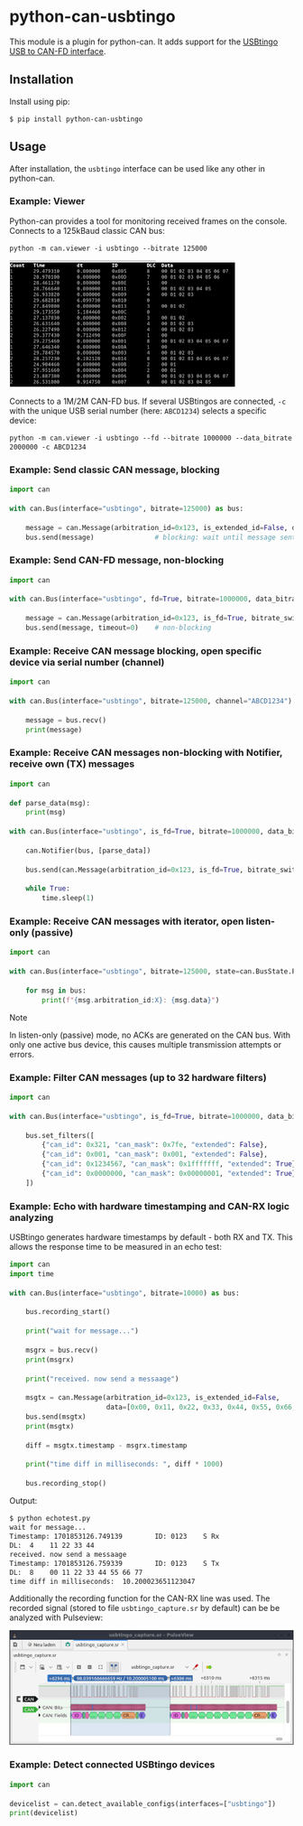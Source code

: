 # python-can-usbtingo

This module is a plugin for python-can. It adds support for the [USBtingo USB to CAN-FD interface](https://www.fischl.de/usbtingo/).

## Installation

Install using pip:

    $ pip install python-can-usbtingo

## Usage

After installation, the `usbtingo` interface can be used like any other in python-can.

### Example: Viewer

Python-can provides a tool for monitoring received frames on the console.
Connects to a 125kBaud classic CAN bus:

    python -m can.viewer -i usbtingo --bitrate 125000

![](https://raw.githubusercontent.com/EmbedME/python-can-usbtingo/main/docs/python_can_viewer.png)

Connects to a 1M/2M CAN-FD bus. If several USBtingos are connected, `-c` with the unique USB serial number (here: `ABCD1234`) selects a specific device:

    python -m can.viewer -i usbtingo --fd --bitrate 1000000 --data_bitrate 2000000 -c ABCD1234    

### Example: Send classic CAN message, blocking
```python
import can

with can.Bus(interface="usbtingo", bitrate=125000) as bus:

    message = can.Message(arbitration_id=0x123, is_extended_id=False, data=[0x11, 0x22, 0x33, 0x44])
    bus.send(message)               # blocking: wait until message sent out
```
### Example: Send CAN-FD message, non-blocking
```python
import can
   
with can.Bus(interface="usbtingo", fd=True, bitrate=1000000, data_bitrate=2000000) as bus:

    message = can.Message(arbitration_id=0x123, is_fd=True, bitrate_switch=True, data=range(64))
    bus.send(message, timeout=0)    # non-blocking
```
### Example: Receive CAN message blocking, open specific device via serial number (channel)
```python
import can
    
with can.Bus(interface="usbtingo", bitrate=125000, channel="ABCD1234") as bus:

    message = bus.recv()
    print(message)
```
### Example: Receive CAN messages non-blocking with Notifier, receive own (TX) messages
```python
import can

def parse_data(msg):
    print(msg)        

with can.Bus(interface="usbtingo", is_fd=True, bitrate=1000000, data_bitrate=2000000, receive_own_messages=True) as bus:

    can.Notifier(bus, [parse_data])

    bus.send(can.Message(arbitration_id=0x123, is_fd=True, bitrate_switch=True, data=range(12)), timeout=0)

    while True:
        time.sleep(1)
```
### Example: Receive CAN messages with iterator, open listen-only (passive)
```python
import can    

with can.Bus(interface="usbtingo", bitrate=125000, state=can.BusState.PASSIVE) as bus:

    for msg in bus:
        print(f"{msg.arbitration_id:X}: {msg.data}")
```
> [!NOTE]
> In listen-only (passive) mode, no ACKs are generated on the CAN bus. With only one active bus device, this causes multiple transmission attempts or errors.

### Example: Filter CAN messages (up to 32 hardware filters)
```python
import can    
   
with can.Bus(interface="usbtingo", is_fd=True, bitrate=1000000, data_bitrate=2000000, receive_own_messages=True) as bus:
   
    bus.set_filters([
        {"can_id": 0x321, "can_mask": 0x7fe, "extended": False},            # accept standard frame with id 0x321
        {"can_id": 0x001, "can_mask": 0x001, "extended": False},            # accept all odd ids of standard frames
        {"can_id": 0x1234567, "can_mask": 0x1fffffff, "extended": True},    # accept extended frame with id 0x1234567
        {"can_id": 0x0000000, "can_mask": 0x00000001, "extended": True}     # accept all even ids of extended frames
    ])
```
### Example: Echo with hardware timestamping and CAN-RX logic analyzing

USBtingo generates hardware timestamps by default - both RX and TX. This allows the response time to be measured in an echo test:
```python
import can
import time

with can.Bus(interface="usbtingo", bitrate=10000) as bus:

    bus.recording_start()
        
    print("wait for message...")

    msgrx = bus.recv()
    print(msgrx)   

    print("received. now send a messaage")

    msgtx = can.Message(arbitration_id=0x123, is_extended_id=False,
                        data=[0x00, 0x11, 0x22, 0x33, 0x44, 0x55, 0x66, 0x77])
    bus.send(msgtx)
    print(msgtx)

    diff = msgtx.timestamp - msgrx.timestamp

    print("time diff in milliseconds: ", diff * 1000)

    bus.recording_stop()
```
Output:

    $ python echotest.py 
    wait for message...
    Timestamp: 1701853126.749139        ID: 0123    S Rx                DL:  4    11 22 33 44
    received. now send a messaage
    Timestamp: 1701853126.759339        ID: 0123    S Tx                DL:  8    00 11 22 33 44 55 66 77
    time diff in milliseconds:  10.200023651123047

Additionally the recording function for the CAN-RX line was used. The recorded signal (stored to file `usbtingo_capture.sr` by default) can be be analyzed with Pulseview:

![](https://raw.githubusercontent.com/EmbedME/python-can-usbtingo/main/docs/pulseview_echotest.png)

### Example: Detect connected USBtingo devices
```python
import can

devicelist = can.detect_available_configs(interfaces=["usbtingo"])
print(devicelist)
```    
    

